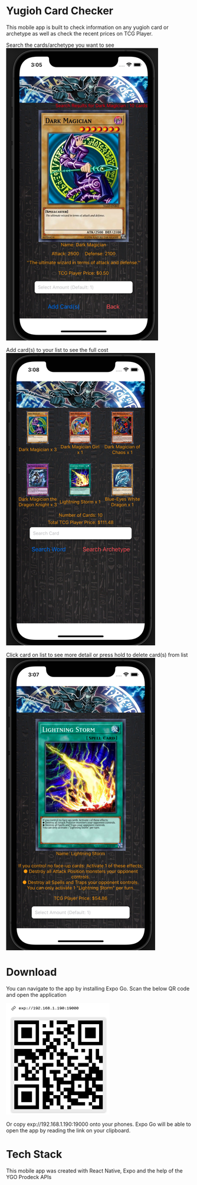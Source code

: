 # Yugioh Card Checker

This mobile app is built to check information on any yugioh card or archetype as well as check the recent prices on TCG Player.

Search the cards/archetype you want to see <br />
![Alt text](assets/DM.png?raw=true "Searched Card(s)")

Add card(s) to your list to see the full cost <br />
![Alt text](assets/list.png?raw=true "Card List")

Click card on list to see more detail or press hold to delete card(s) from list <br />
![Alt text](assets/singlecard.png?raw=true "Card List")

# Download

You can navigate to the app by installing Expo Go. Scan the below QR code and open the application

![Alt text](assets/QR.png?raw=true "QR Code")

Or copy exp://192.168.1.190:19000 onto your phones. Expo Go will be able to open the app by reading the link on your clipboard.

# Tech Stack

This mobile app was created with React Native, Expo and the help of the YGO Prodeck APIs
